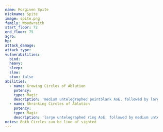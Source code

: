 ```yaml
---
name: Forgiven Spite
nickname: Spite
image: spite.png
family: Woodwraith
start_floor: 72
end_floor: 75
agro: 
hp: 
attack_damage: 
attack_type: 
vulnerabilities:
  bind: 
  heavy: 
  sleep: 
  slow: 
  stun: false
abilities:
  - name: Growing Circles of Ablution
    potency: 
    type: Magic
    description: 'medium untelegraphed pointblank AoE, followed by large untelegraphed ring - get out, then get in'
  - name: Shrinking Circles of Ablution
    potency: 
    type: Magic
    description: 'large untelegraphed ring AoE, followed by medium untelegraphed pointblank AoE - get in, then get out'
notes: Both Circles can be line of sighted
---
```

